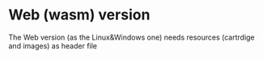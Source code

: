 # Web (wasm) version

The Web version (as the Linux&Windows one) needs resources (cartrdige and images) as header file
